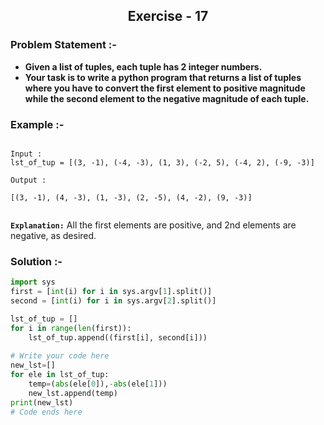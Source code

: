 <center><h2>Exercise - 17</h2> </center>

### Problem Statement :-
* **Given a list of tuples, each tuple has 2 integer numbers.** 
* **Your task is to write a python program that returns a list of tuples where
you have to convert the first element to positive magnitude while the second
element to the negative magnitude of each tuple.**

### Example :-
```shell

Input :
lst_of_tup = [(3, -1), (-4, -3), (1, 3), (-2, 5), (-4, 2), (-9, -3)]

Output :

[(3, -1), (4, -3), (1, -3), (2, -5), (4, -2), (9, -3)]


```
**`Explanation:`** All the first elements are positive, and 2nd elements are negative, as desired.


### Solution :-
```python
import sys
first = [int(i) for i in sys.argv[1].split()]
second = [int(i) for i in sys.argv[2].split()]

lst_of_tup = []
for i in range(len(first)):
    lst_of_tup.append((first[i], second[i]))
    
# Write your code here
new_lst=[]
for ele in lst_of_tup:
    temp=(abs(ele[0]),-abs(ele[1]))
    new_lst.append(temp)
print(new_lst)
# Code ends here
```








